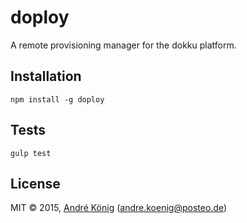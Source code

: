 # doploy

A remote provisioning manager for the dokku platform.

## Installation

```
npm install -g doploy
```
## Tests

    gulp test


## License

MIT © 2015, [André König](http://andrekoenig.info) (andre.koenig@posteo.de)

